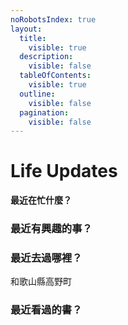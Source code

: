 ```yaml
---
noRobotsIndex: true
layout:
  title:
    visible: true
  description:
    visible: false
  tableOfContents:
    visible: true
  outline:
    visible: false
  pagination:
    visible: false
---
```


# Life Updates

**最近在忙什麼？**

### 最近有興趣的事？

### 最近去過哪裡？

和歌山縣高野町

### 最近看過的書？

